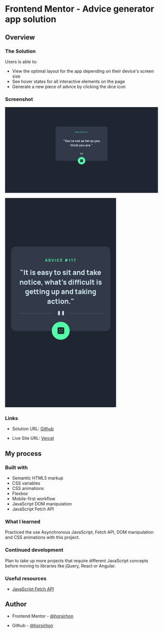 # Frontend Mentor - Advice generator app solution


## Overview

### The Solution

Users is able to:

- View the optimal layout for the app depending on their device's screen size
- See hover states for all interactive elements on the page
- Generate a new piece of advice by clicking the dice icon

### Screenshot

![Desktop](Screenshots/desktop.png)

![Mobile](Screenshots/mobile.png)

### Links
- Solution URL: [Github](https://your-solution-url.com)

- Live Site URL: [Vercel](https://your-live-site-url.com)


## My process

### Built with

- Semantic HTML5 markup
- CSS variables
- CSS animations
- Flexbox
- Mobile-first workflow
- JavaScript DOM manipulation
- JavaScript Fetch API

### What I learned

Practiced the use Asynchronous JavaScript, Fetch API, DOM manipulation and CSS animations with this project.

### Continued development

Plan to take up more projects that require different JavaScript concepts before moving to libraries like jQuery, React or Angular.

### Useful resources

- [JavaScript Fetch API](https://www.javascripttutorial.net/javascript-fetch-api/)


## Author

- Frontend Mentor - [@horsirhon](https://www.frontendmentor.io/profile/horsirhon)

- Github - [@horsirhon](https://github.com/horsirhon)